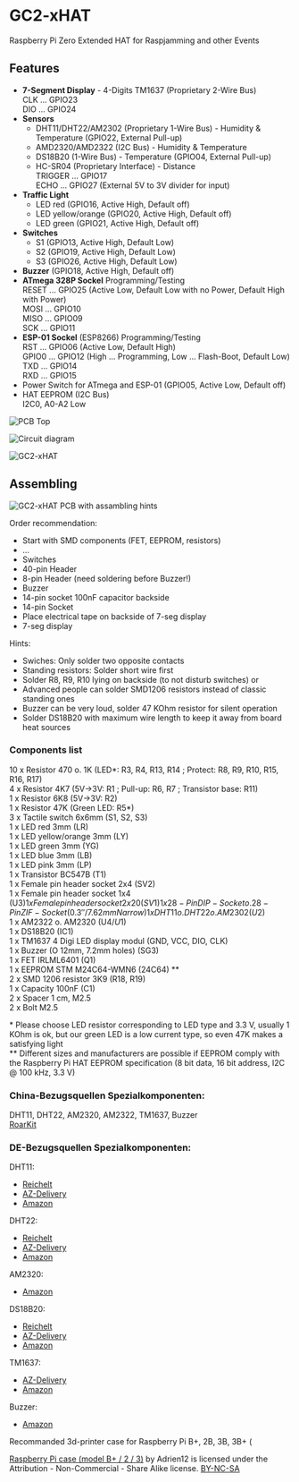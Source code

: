 # GC2-xHAT
Raspberry Pi Zero Extended HAT for Raspjamming and other Events

## Features

- **7-Segment Display** - 4-Digits TM1637 (Proprietary 2-Wire Bus)  
  CLK  ... GPIO23  
  DIO  ... GPIO24   
- **Sensors**
	 - DHT11/DHT22/AM2302 (Proprietary 1-Wire Bus) - Humidity & Temperature (GPIO22, External Pull-up)
	 - AMD2320/AMD2322 (I2C Bus) - Humidity & Temperature
	 - DS18B20 (1-Wire Bus) - Temperature (GPIO04, External Pull-up)
	 - HC-SR04 (Proprietary Interface) - Distance  
             TRIGGER ... GPIO17  
             ECHO ... GPIO27 (External 5V to 3V divider for input)  
- **Traffic Light** 
	 - LED red (GPIO16, Active High, Default off)
	 - LED yellow/orange (GPIO20, Active High, Default off)
	 - LED green (GPIO21, Active High, Default off)
- **Switches** 
 	 - S1 (GPIO13, Active High, Default Low)
	 - S2 (GPIO19, Active High, Default Low)
	 - S3 (GPIO26, Active High, Default Low)
- **Buzzer** (GPIO18, Active High, Default off) 
- **ATmega 328P Sockel** Programming/Testing  
  RESET ... GPIO25 (Active Low, Default Low with no Power, Default High with Power)  
  MOSI  ... GPIO10  
  MISO  ... GPIO09  
  SCK   ... GPIO11  
- **ESP-01 Sockel** (ESP8266) Programming/Testing  
  RST   ... GPIO06 (Active Low, Default High)  
  GPIO0 ... GPIO12 (High ... Programming, Low ... Flash-Boot, Default Low)  
  TXD   ... GPIO14  
  RXD   ... GPIO15  
- Power Switch for ATmega and ESP-01 (GPIO05, Active Low, Default off)
- HAT EEPROM (I2C Bus)  
	 I2C0, A0-A2 Low

![PCB Top](https://github.com/GrazerComputerClub/GC2-xHAT/raw/master/GC2-xHATv1.0.png)

![Circuit diagram](https://github.com/GrazerComputerClub/GC2-xHAT/raw/master/circuit_diagram.png)

![GC2-xHAT](https://github.com/GrazerComputerClub/GC2-xHAT/raw/master/GC2-xHAT.jpg)

## Assembling

![GC2-xHAT PCB with assambling hints](https://github.com/GrazerComputerClub/GC2-xHAT/raw/master/GC2-xHATv1.0-hint.png)

Order recommendation:

- Start with SMD components (FET, EEPROM, resistors)
- ...
- Switches
- 40-pin Header 
- 8-pin Header (need soldering before Buzzer!) 
- Buzzer 
- 14-pin socket 100nF capacitor backside
- 14-pin Socket
- Place electrical tape on backside of 7-seg display
- 7-seg display

Hints: 
- Swiches: Only solder two opposite contacts 
- Standing resistors: Solder short wire first
- Solder R8, R9, R10 lying on backside (to not disturb switches) or
- Advanced people can solder SMD1206 resistors instead of classic standing ones 
- Buzzer can be very loud, solder 47 KOhm resistor for silent operation
- Solder DS18B20 with maximum wire length to keep it away from board heat sources  

### Components list
	
10 x Resistor 470 o. 1K  (LED*: R3, R4, R13, R14 ; Protect: R8, R9, R10, R15, R16, R17)  
 4 x Resistor 4K7 (5V->3V: R1 ; Pull-up: R6, R7 ; Transistor base: R11)  
 1 x Resistor 6K8 (5V->3V: R2)  
 1 x Resistor 47K (Green LED: R5*)  
 3 x Tactile switch 6x6mm (S1, S2, S3)  
 1 x LED red 3mm (LR)  
 1 x LED yellow/orange 3mm (LY)  
 1 x LED green 3mm (YG)  
 1 x LED blue 3mm (LB)  
 1 x LED pink 3mm (LP)  
 1 x Transistor BC547B (T1)  
 1 x Female pin header socket 2x4 (SV2)  
 1 x Female pin header socket 1x4 (U$3)  
 1 x Female pin header socket 2x20 (SV1)  
 1 x 28-Pin DIP-Socket o. 28-Pin ZIF-Socket (0.3''/7.62mm Narrow)  
 1 x DHT11 o. DHT22 o. AM2302 (U$2)  
 1 x AM2322 o. AM2320  (U$4 / U$1)  
 1 x DS18B20 (IC1)  
 1 x TM1637 4 Digi LED display modul (GND, VCC, DIO, CLK)  
 1 x Buzzer (O 12mm, 7.2mm holes) (SG3)  
 1 x FET IRLML6401 (Q1)  
 1 x EEPROM STM M24C64-WMN6 (24C64) **  
 2 x SMD 1206 resistor 3K9 (R18, R19)  
 1 x Capacity 100nF (C1)  
 2 x Spacer 1 cm, M2.5  
 2 x Bolt M2.5

\* Please choose LED resistor corresponding to LED type and 3.3 V, usually 1 KOhm is ok, but our green LED is a low current type, so even 47K makes a satisfying light  
\** Different sizes and manufacturers are possible if EEPROM comply with the Raspberry Pi HAT EEPROM specification (8 bit data, 16 bit address, I2C @ 100 kHz, 3.3 V)

### China-Bezugsquellen Spezialkomponenten:

DHT11, DHT22, AM2320, AM2322, TM1637, Buzzer  
[RoarKit](https://de.aliexpress.com/store/1266255)

### DE-Bezugsquellen Spezialkomponenten:

DHT11: 
* [Reichelt](https://www.reichelt.com/de/en/developer-boards-temperature-humidity-sensor-debo-dht-11-p224221.html) 
* [AZ-Delivery](https://www.az-delivery.de/collections/temperatursensoren/products/5-x-dht11-temperatursensor)  
* [Amazon](https://www.amazon.de/s?k=DHT11)

DHT22: 
* [Reichelt](https://www.reichelt.com/de/en/development-boards-temperature-humidity-sensor-debo-dht-22-p224218.html) 
* [AZ-Delivery](https://www.az-delivery.de/collections/temperatursensoren/products/dht22)   
* [Amazon](https://www.amazon.de/s?k=DHT22)

AM2320: 
* [Amazon](https://www.amazon.de/s?k=AM2320) 

DS18B20: 
* [Reichelt](https://www.reichelt.com/de/en/digital-thermometer-1-wire-0-5-c-to-92-ds-18b20-p58169.html) 
* [AZ-Delivery](https://www.az-delivery.de/collections/temperatursensoren/products/5ersetds18b20)  
* [Amazon](https://www.amazon.de/s?k=18B20)

TM1637: 
* [AZ-Delivery](https://www.az-delivery.de/products/4-digit-display)
* [Amazon](https://www.amazon.de/s?k=TM1637)

Buzzer:
* [Amazon](https://www.amazon.de/s?k=Beeper+5V)


Recommanded 3d-printer case for Raspberry Pi B+, 2B, 3B, 3B+ (

[Raspberry Pi case (model B+ / 2 / 3)](https://www.thingiverse.com/thing:559858) by Adrien12  is licensed under the Attribution - Non-Commercial - Share Alike license.
[BY-NC-SA](http://creativecommons.org/licenses/by-nc-sa/3.0/)
